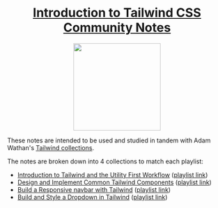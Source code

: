 <h1 align="center"><a href="https://egghead.io/instructors/adam-wathan">Introduction to Tailwind CSS Community Notes</a></h1>

<p align="center"><img src="https://d2eip9sf3oo6c2.cloudfront.net/tags/images/000/001/215/thumb/tailwind.png" width="200"></p>

These notes are intended to be used and studied in tandem with Adam Wathan's [Tailwind collections](https://egghead.io/instructors/adam-wathan).

The notes are broken down into 4 collections to match each playlist:
- [Introduction to Tailwind and the Utility First Workflow](https://github.com/zacjones93/introduction-to-tailwind-community-notes/blob/master/01-introduction-to-tailwind-and-the-utility-first-workflow.md) ([playlist link](https://egghead.io/playlists/introduction-to-tailwind-and-the-utility-first-workflow-0b697b10))
- [Design and Implement Common Tailwind Components](https://github.com/zacjones93/introduction-to-tailwind-community-notes/blob/master/02-design-and-implement-common-tailwind-components.md) ([playlist link](https://egghead.io/playlists/design-and-implement-common-tailwind-components-8fbb9b19))
- [Build a Responsive navbar with Tailwind](https://github.com/zacjones93/introduction-to-tailwind-community-notes/blob/master/03-build-a-responsive-navbar-with-tailwind.md) ([playlist link](https://egghead.io/playlists/build-a-responsive-navbar-with-tailwind-4d328a35))
- [Build and Style a Dropdown in Tailwind](https://github.com/zacjones93/introduction-to-tailwind-community-notes/blob/master/04-build-and-style-a-dropdown-in-tailwind.md) ([playlist link](https://egghead.io/playlists/build-and-style-a-dropdown-in-tailwind-7f34fead))

